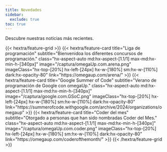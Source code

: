 ```yaml
---
title: Novedades
sidebar:
  exclude: true
toc: true
---
```


Descubre nuestras noticias más recientes.

<div class="hx-mt-6 hx-mb-6">
{{< hextra/feature-grid >}}
  {{< hextra/feature-card
    title="Liga de programación"
    subtitle="Bienvenidoa los diferentes concursos de programación."
    class="hx-aspect-auto md:hx-aspect-[1.1/1] max-md:hx-min-h-[340px]"
    image="/captura/omegaUp.com.arena.png"
    imageClass="hx-top-[20%] hx-left-[24px] hx-w-[180%] sm:hx-w-[110%] dark:hx-opacity-80"
    link="https://omegaup.com/arena/"
  >}}
  {{< hextra/feature-card
    title="Google Summer of Code"
    subtitle="Verano de programación de Google con omegaUp."
    class="hx-aspect-auto md:hx-aspect-[1.1/1] max-md:hx-min-h-[340px]"
    image="/captura/google.com.GSoC.png"
    imageClass="hx-top-[20%] hx-left-[24px] hx-w-[180%] sm:hx-w-[110%] dark:hx-opacity-80"
    link="https://summerofcode.withgoogle.com/archive/2024/organizations/omegaup"
  >}}
  {{< hextra/feature-card
    title="Coder del mes"
    subtitle="Otorgado a personas que han sido nombradas Coder del Mes."
    class="hx-aspect-auto md:hx-aspect-[1.1/1] max-md:hx-min-h-[340px]"
    image="/captura/omegaUp.com.coder.png"
    imageClass="hx-top-[20%] hx-left-[24px] hx-w-[180%] sm:hx-w-[110%] dark:hx-opacity-80"
    link="https://omegaup.com/coderofthemonth/"
  >}}
{{< /hextra/feature-grid >}}
</div>